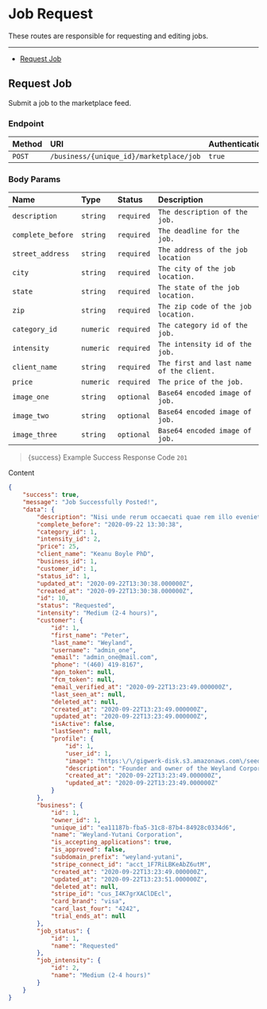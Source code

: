 # Job Request

These routes are responsible for requesting and editing jobs.

---

- [Request Job](#submit)



<a name="submit"></a>
## Request Job

Submit a job to the marketplace feed.
### Endpoint
|Method|URI|Authentication|
|:-|:-|:-|
|`POST`|`/business/{unique_id}/marketplace/job`|`true`|


### Body Params
|Name|Type|Status|Description|
|:-|:-|:-|:-|
|`description`|`string`|`required`|`The description of the job.`|
|`complete_before`|`string`|`required`|`The deadline for the job.`|
|`street_address`|`string`|`required`|`The address of the job location`|
|`city`|`string`|`required`|`The city of the job location.`|
|`state`|`string`|`required`|`The state of the job location.`|
|`zip`|`string`|`required`|`The zip code of the job location.`|
|`category_id`|`numeric`|`required`|`The category id of the job.`|
|`intensity`|`numeric`|`required`|`The intensity id of the job.`|
|`client_name`|`string`|`required`|`The first and last name of the client.`|
|`price`|`numeric`|`required`|`The price of the job.`|
|`image_one`|`string`|`optional`|`Base64 encoded image of job.`|
|`image_two`|`string`|`optional`|`Base64 encoded image of job.`|
|`image_three`|`string`|`optional`|`Base64 encoded image of job.`|


> {success} Example Success Response
Code `201`

Content

```json
{
    "success": true,
    "message": "Job Successfully Posted!",
    "data": {
        "description": "Nisi unde rerum occaecati quae rem illo eveniet. Esse et est rerum repudiandae et.",
        "complete_before": "2020-09-22 13:30:38",
        "category_id": 1,
        "intensity_id": 2,
        "price": 25,
        "client_name": "Keanu Boyle PhD",
        "business_id": 1,
        "customer_id": 1,
        "status_id": 1,
        "updated_at": "2020-09-22T13:30:38.000000Z",
        "created_at": "2020-09-22T13:30:38.000000Z",
        "id": 10,
        "status": "Requested",
        "intensity": "Medium (2-4 hours)",
        "customer": {
            "id": 1,
            "first_name": "Peter",
            "last_name": "Weyland",
            "username": "admin_one",
            "email": "admin_one@mail.com",
            "phone": "(460) 419-8167",
            "apn_token": null,
            "fcm_token": null,
            "email_verified_at": "2020-09-22T13:23:49.000000Z",
            "last_seen_at": null,
            "deleted_at": null,
            "created_at": "2020-09-22T13:23:49.000000Z",
            "updated_at": "2020-09-22T13:23:49.000000Z",
            "isActive": false,
            "lastSeen": null,
            "profile": {
                "id": 1,
                "user_id": 1,
                "image": "https:\/\/gigwerk-disk.s3.amazonaws.com\/seed\/peter-weyland.png",
                "description": "Founder and owner of the Weyland Corporation",
                "created_at": "2020-09-22T13:23:49.000000Z",
                "updated_at": "2020-09-22T13:23:49.000000Z"
            }
        },
        "business": {
            "id": 1,
            "owner_id": 1,
            "unique_id": "ea11187b-fba5-31c8-87b4-84928c0334d6",
            "name": "Weyland-Yutani Corporation",
            "is_accepting_applications": true,
            "is_approved": false,
            "subdomain_prefix": "weyland-yutani",
            "stripe_connect_id": "acct_1F7RiLBKeAbZ6utM",
            "created_at": "2020-09-22T13:23:49.000000Z",
            "updated_at": "2020-09-22T13:23:51.000000Z",
            "deleted_at": null,
            "stripe_id": "cus_I4K7grXAClDEcl",
            "card_brand": "visa",
            "card_last_four": "4242",
            "trial_ends_at": null
        },
        "job_status": {
            "id": 1,
            "name": "Requested"
        },
        "job_intensity": {
            "id": 2,
            "name": "Medium (2-4 hours)"
        }
    }
}

```


